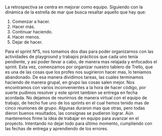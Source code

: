 La retrospectiva se centra en mejorar como equipo. Siguiendo con la dinámica de la estrella de mar que busca resaltar aquello que hay que:
1. Comenzar a hacer.
2. Hacer más.
3. Continuar haciendo.
4. Hacer menos.
5. Dejar de hacer.

Para el sprint N°5, nos tomamos dos dias para poder organizarnos con las actividades de playground y trabajos prácticos que cada uno tenía pendiente, y asi poder llevar a cabo, de manera mas relajada y enfocados el sprint.
Esta vez, comenzamos por organizar nuestro tablero de Trello, que es una de las cosas que los profes nos sugirieron hacer mas, lo teniamos abandonado. De esa manera dividimos tareas, las cuales terminamos haciendo de manera grupal, en grupo las cosas salen mejor. 
Nos encontramos con varios inconvenientes a la hora de hacer código, por suerte pudimos resolver y este sprint tambien se entrega en fecha acordada. 
No dejamos de reunirnos de manera virtual con el equipo de trabajo, de hecho fue uno de los sprints en el cual hemos tenido mas de cinco reuniones de grupo. Algunas duraron mas que otras, pero todas dieron buenos resultados, las consignas se pudieron lograr. 
Aún mantenemos firme la idea de trabajar en equipo para avanzar en el proyecto. Intentando no dejar todo para último momento, cumpliendo con las fechas de entrega y aprendiendo de los errores.
